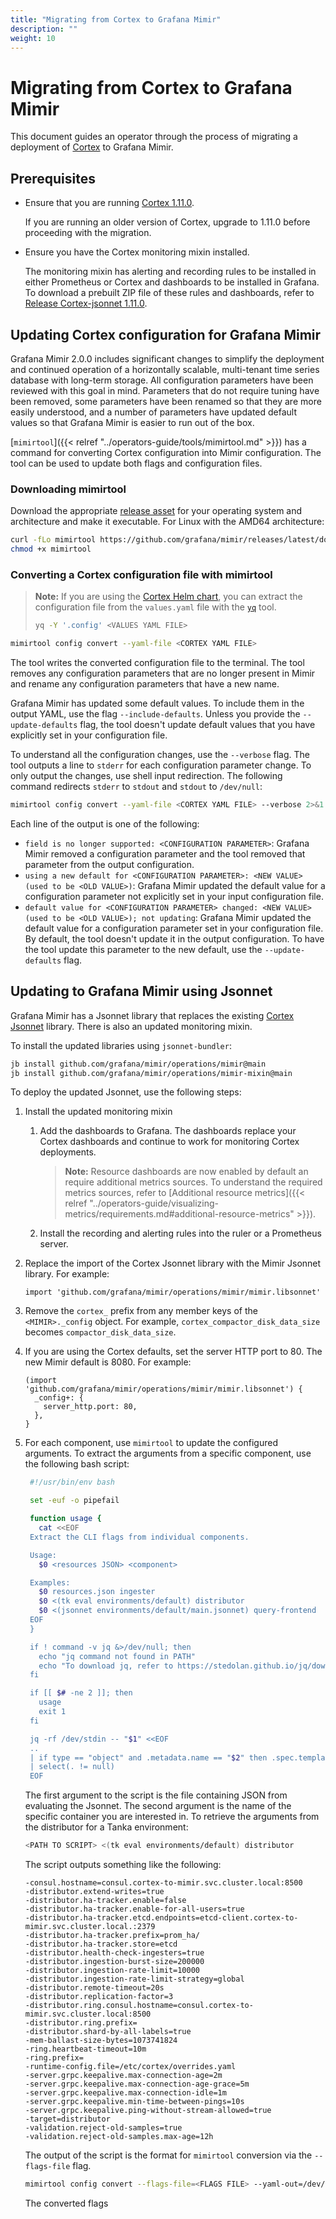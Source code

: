 ```yaml
---
title: "Migrating from Cortex to Grafana Mimir"
description: ""
weight: 10
---
```


# Migrating from Cortex to Grafana Mimir

This document guides an operator through the process of migrating a deployment of [Cortex](https://cortexmetrics.io/) to Grafana Mimir.

## Prerequisites

- Ensure that you are running [Cortex 1.11.0](https://github.com/cortexproject/cortex/releases).

  If you are running an older version of Cortex, upgrade to 1.11.0 before proceeding with the migration.

- Ensure you have the Cortex monitoring mixin installed.

  The monitoring mixin has alerting and recording rules to be installed in either Prometheus or Cortex and dashboards to be installed in Grafana.
  To download a prebuilt ZIP file of these rules and dashboards, refer to [Release Cortex-jsonnet 1.11.0](https://github.com/grafana/cortex-jsonnet/releases/download/1.11.0/cortex-mixin.zip).

## Updating Cortex configuration for Grafana Mimir

Grafana Mimir 2.0.0 includes significant changes to simplify the deployment and continued operation of a horizontally scalable, multi-tenant time series database with long-term storage.
All configuration parameters have been reviewed with this goal in mind.
Parameters that do not require tuning have been removed, some parameters have been renamed so that they are more easily understood, and a number of parameters have updated default values so that Grafana Mimir is easier to run out of the box.

[`mimirtool`]({{< relref "../operators-guide/tools/mimirtool.md" >}}) has a command for converting Cortex configuration into Mimir configuration.
The tool can be used to update both flags and configuration files.

### Downloading mimirtool

Download the appropriate [release asset](https://github.com/grafana/mimir/releases/latest) for your operating system and architecture and make it executable.
For Linux with the AMD64 architecture:

```bash
curl -fLo mimirtool https://github.com/grafana/mimir/releases/latest/download/mimirtool-linux-amd64
chmod +x mimirtool
```

### Converting a Cortex configuration file with mimirtool

> **Note:** If you are using the [Cortex Helm chart](https://github.com/cortexproject/cortex-helm-chart), you can extract the configuration file from the `values.yaml` file with the [`yq`](https://github.com/kislyuk/yq) tool.
>
> ```bash
> yq -Y '.config' <VALUES YAML FILE>
> ```

```bash
mimirtool config convert --yaml-file <CORTEX YAML FILE>
```

The tool writes the converted configuration file to the terminal.
The tool removes any configuration parameters that are no longer present in Mimir and rename any configuration parameters that have a new name.

Grafana Mimir has updated some default values.
To include them in the output YAML, use the flag `--include-defaults`.
Unless you provide the `--update-defaults` flag, the tool doesn't update default values that you have explicitly set in your configuration file.

To understand all the configuration changes, use the `--verbose` flag.
The tool outputs a line to `stderr` for each configuration parameter change.
To only output the changes, use shell input redirection.
The following command redirects `stderr` to `stdout` and `stdout` to `/dev/null`:

```bash
mimirtool config convert --yaml-file <CORTEX YAML FILE> --verbose 2>&1 1>/dev/null
```

Each line of the output is one of the following:

- `field is no longer supported: <CONFIGURATION PARAMETER>`:
  Grafana Mimir removed a configuration parameter and the tool removed that parameter from the output configuration.
- `using a new default for <CONFIGURATION PARAMETER>: <NEW VALUE> (used to be <OLD VALUE>)`:
  Grafana Mimir updated the default value for a configuration parameter not explicitly set in your input configuration file.
- `default value for <CONFIGURATION PARAMETER> changed: <NEW VALUE> (used to be <OLD VALUE>); not updating`:
  Grafana Mimir updated the default value for a configuration parameter set in your configuration file.
  By default, the tool doesn't update it in the output configuration.
  To have the tool update this parameter to the new default, use the `--update-defaults` flag.

## Updating to Grafana Mimir using Jsonnet

Grafana Mimir has a Jsonnet library that replaces the existing [Cortex Jsonnet](https://github.com/grafana/cortex-jsonnet) library.
There is also an updated monitoring mixin.

To install the updated libraries using `jsonnet-bundler`:

```bash
jb install github.com/grafana/mimir/operations/mimir@main
jb install github.com/grafana/mimir/operations/mimir-mixin@main
```

To deploy the updated Jsonnet, use the following steps:

1. Install the updated monitoring mixin
   1. Add the dashboards to Grafana. The dashboards replace your Cortex dashboards and continue to work for monitoring Cortex deployments.
      > **Note:** Resource dashboards are now enabled by default an require additional metrics sources.
      > To understand the required metrics sources, refer to [Additional resource metrics]({{< relref "../operators-guide/visualizing-metrics/requirements.md#additional-resource-metrics" >}}).
   1. Install the recording and alerting rules into the ruler or a Prometheus server.
1. Replace the import of the Cortex Jsonnet library with the Mimir Jsonnet library.
   For example:
   ```jsonnet
   import 'github.com/grafana/mimir/operations/mimir/mimir.libsonnet'
   ```
1. Remove the `cortex_` prefix from any member keys of the `<MIMIR>._config` object.
   For example, `cortex_compactor_disk_data_size` becomes `compactor_disk_data_size`.
1. If you are using the Cortex defaults, set the server HTTP port to 80.
   The new Mimir default is 8080.
   For example:
   ```jsonnet
   (import 'github.com/grafana/mimir/operations/mimir/mimir.libsonnet') {
     _config+: {
       server_http.port: 80,
     },
   }
   ```
1. For each component, use `mimirtool` to update the configured arguments.
   To extract the arguments from a specific component, use the following bash script:

   ```bash
    #!/usr/bin/env bash

    set -euf -o pipefail

    function usage {
      cat <<EOF
    Extract the CLI flags from individual components.

    Usage:
      $0 <resources JSON> <component>

    Examples:
      $0 resources.json ingester
      $0 <(tk eval environments/default) distributor
      $0 <(jsonnet environments/default/main.jsonnet) query-frontend
    EOF
    }

    if ! command -v jq &>/dev/null; then
      echo "jq command not found in PATH"
      echo "To download jq, refer to https://stedolan.github.io/jq/download/."
    fi

    if [[ $# -ne 2 ]]; then
      usage
      exit 1
    fi

    jq -rf /dev/stdin -- "$1" <<EOF
    ..
    | if type == "object" and .metadata.name == "$2" then .spec.template.spec.containers[]?.args[] else null end
    | select(. != null)
    EOF
   ```

   The first argument to the script is the file containing JSON from evaluating the Jsonnet.
   The second argument is the name of the specific container you are interested in.
   To retrieve the arguments from the distributor for a Tanka environment:

   ```bash
   <PATH TO SCRIPT> <(tk eval environments/default) distributor
   ```

   The script outputs something like the following:

   ```console
   -consul.hostname=consul.cortex-to-mimir.svc.cluster.local:8500
   -distributor.extend-writes=true
   -distributor.ha-tracker.enable=false
   -distributor.ha-tracker.enable-for-all-users=true
   -distributor.ha-tracker.etcd.endpoints=etcd-client.cortex-to-mimir.svc.cluster.local.:2379
   -distributor.ha-tracker.prefix=prom_ha/
   -distributor.ha-tracker.store=etcd
   -distributor.health-check-ingesters=true
   -distributor.ingestion-burst-size=200000
   -distributor.ingestion-rate-limit=10000
   -distributor.ingestion-rate-limit-strategy=global
   -distributor.remote-timeout=20s
   -distributor.replication-factor=3
   -distributor.ring.consul.hostname=consul.cortex-to-mimir.svc.cluster.local:8500
   -distributor.ring.prefix=
   -distributor.shard-by-all-labels=true
   -mem-ballast-size-bytes=1073741824
   -ring.heartbeat-timeout=10m
   -ring.prefix=
   -runtime-config.file=/etc/cortex/overrides.yaml
   -server.grpc.keepalive.max-connection-age=2m
   -server.grpc.keepalive.max-connection-age-grace=5m
   -server.grpc.keepalive.max-connection-idle=1m
   -server.grpc.keepalive.min-time-between-pings=10s
   -server.grpc.keepalive.ping-without-stream-allowed=true
   -target=distributor
   -validation.reject-old-samples=true
   -validation.reject-old-samples.max-age=12h
   ```

   The output of the script is the format for `mimirtool` conversion via the `--flags-file` flag.

   ```bash
   mimirtool config convert --flags-file=<FLAGS FILE> --yaml-out=/dev/null
   ```

   The converted flags
